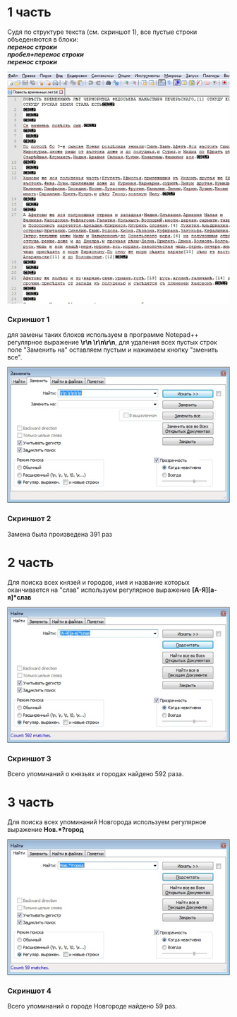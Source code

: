 # 1 часть
Судя по структуре текста (см. скриншот 1), все пустые строки объеденяются в блоки:   
___перенос строки   
пробел+перенос строки   
перенос строки___   



![Скриншот 1](1.jpg)
### Скриншот 1   

для замены таких блоков используем в программе Notepad++ регулярное выражение __\r\n \r\n\r\n__, для удаления всех пустых строк поле "Заменить на" оставляем пустым и нажимаем кнопку "зменить все".  

![Скриншот 2](2.jpg)
### Скриншот 2   

Замена была произведена 391 раз
  
# 2 часть 

Для поиска всех князей и городов, имя и название которых оканчивается на "слав" используем регулярное выражение __[А-Я][а-я]*слав__   

![Скриншот 3](3.jpg)
### Скриншот 3   

Всего упоминаний о князьях и городах найдено 592 раза.


# 3 часть
Для поиска всех упоминаний Новгорода используем регулярное выражение __Нов.*?город__   

![Скриншот 4](4.jpg)
### Скриншот 4  

Всего упоминаний о городе Новгороде найдено 59 раз.

